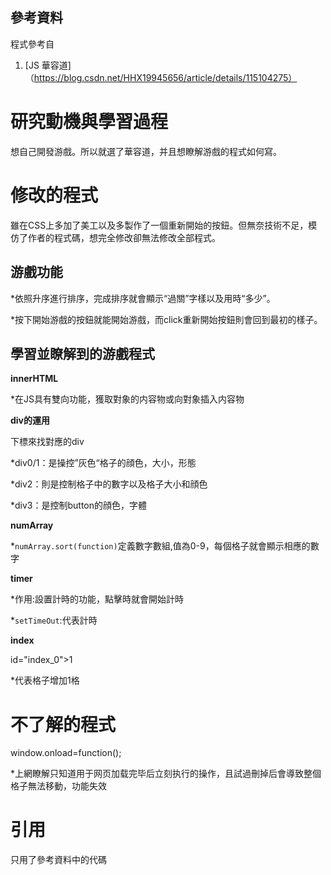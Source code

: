 ## 參考資料

程式參考自 
1. [JS 華容道]（https://blog.csdn.net/HHX19945656/article/details/115104275） 

# 研究動機與學習過程

想自己開發游戲。所以就選了華容道，并且想瞭解游戲的程式如何寫。

# 修改的程式

雖在CSS上多加了美工以及多製作了一個重新開始的按鈕。但無奈技術不足，模仿了作者的程式碼，想完全修改卻無法修改全部程式。



## 游戲功能

*依照升序進行排序，完成排序就會顯示“過關”字樣以及用時“多少”。

*按下開始游戲的按鈕就能開始游戲，而click重新開始按鈕則會回到最初的樣子。

## 學習並瞭解到的游戲程式

**innerHTML**

*在JS具有雙向功能，獲取對象的内容物或向對象插入内容物

**div的運用**

下標來找對應的div

*div0/1：是操控”灰色“格子的顔色，大小，形態

*div2：則是控制格子中的數字以及格子大小和顔色

*div3：是控制button的顔色，字體

**numArray**

*`numArray.sort(function)`定義數字數組,值為0-9，每個格子就會顯示相應的數字

**timer**

*作用:設置計時的功能，點擊時就會開始計時

*`setTimeOut`:代表計時

**index**

id="index_0">1

*代表格子增加1格

# 不了解的程式

window.onload=function();

*上網瞭解只知道用于网页加载完毕后立刻执行的操作，且試過刪掉后會導致整個格子無法移動，功能失效


# 引用
只用了參考資料中的代碼
